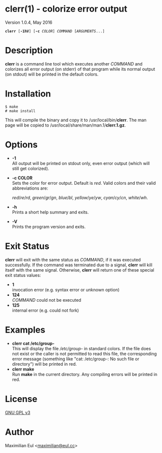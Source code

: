 [//]: # (This file was autogenerated from the man page with 'make README.md')

# clerr(1) - colorize error output

Version 1.0.4, May 2016

<pre><code><b>clerr</b> [<b>-1hV</b>] [<b>-c</b> <i>COLOR</i>] <i>COMMAND</i> [<i>ARGUMENTS</i>...]</code></pre>

# Description

**clerr** is a command line tool which executes another *COMMAND* and colorizes all error output (on stderr) of that program while its normal output (on stdout) will be printed in the default colors.

# Installation

```
$ make
# make install
```

This will compile the binary and copy it to /usr/local/bin/**clerr**.
The man page will be copied to /usr/local/share/man/man.1/**clerr.1.gz**.

# Options


* **-1**  
  All output will be printed on stdout only, even error output (which will still get colorized).
* **-c COLOR**  
  Sets the color for error output.
  Default is *red*.
  Valid colors and their valid abbreviations are:
  
  *red*/*re*/*rd*,
  *green*/*gr*/*gn*,
  *blue*/*bl*,
  *yellow*/*ye*/*yw*,
  *cyan*/*cy*/*cn*,
  *white*/*wh*.
* **-h**  
  Prints a short help summary and exits.
* **-V**  
  Prints the program version and exits.

# Exit Status

**clerr** will exit with the same status as *COMMAND*,
if it was executed successfully.
If the command was terminated due to a signal,
**clerr** will kill itself with the same signal.
Otherwise, **clerr** will return one of these special exit status values:

* **1**  
  invocation error
  (e.g. syntax error or unknown option)
* **124**  
  *COMMAND* could not be executed
* **125**  
  internal error
  (e.g. could not fork)

# Examples


* **clerr cat /etc/group-**  
  This will display the file */etc/group-* in standard colors.
  If the file does not exist or the caller is not permitted to read this file, the corresponding error message (something like "cat: /etc/group-: No such file or directory") will be printed in red.
* **clerr make**  
  Run **make** in the current directory. Any compiling errors will be printed in red.

# License

[GNU GPL v3](http://gnu.org/licenses/gpl.html)

# Author

Maximilian Eul &lt;[maximilian@eul.cc](mailto:maximilian@eul.cc)>
